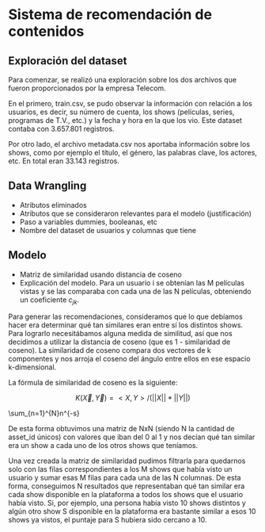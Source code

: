 # Sistema de recomendación de contenidos

## Exploración del dataset

Para comenzar, se realizó una exploración sobre los dos archivos que fueron proporcionados por la empresa Telecom. 

En el primero, train.csv, se pudo observar la información con relación a los usuarios, es decir, su número de cuenta, los shows (películas, series, programas de T.V., etc.) y la fecha y hora en la que los vio. Este dataset contaba con 3.657.801 registros.

Por otro lado, el archivo metadata.csv nos aportaba información sobre los shows, como por ejemplo el título, el género, las palabras clave, los actores, etc. En total eran 33.143 registros.

## Data Wrangling
* Atributos eliminados
* Atributos que se consideraron relevantes para el modelo (justificación)
* Paso a variables dummies, booleanas, etc
* Nombre del dataset de usuarios y columnas que tiene 

## Modelo
* Matriz de similaridad usando distancia de coseno
* Explicación del modelo. Para un usuario i se obtenían las M películas vistas y se las comparaba con cada una de las N películas, obteniendo un coeficiente $c_{jk}$.

Para generar las recomendaciones, consideramos que lo que debíamos hacer era determinar qué tan similares eran entre sí los distintos shows. Para lograrlo necesitábamos alguna medida de similitud, así que nos decidimos a utilizar la distancia de coseno (que es 1 - similaridad de coseno). La similaridad de coseno compara dos vectores de k componentes y nos arroja el coseno del ángulo entre ellos en ese espacio k-dimensional.

La fórmula de similaridad de coseno es la siguiente:

$$K(\vec{X}, \vec{Y}) = <X, Y> / (||X||*||Y||)$$

\sum_{n=1}^{N}n^{-s}

De esta forma obtuvimos una matriz de NxN (siendo N la cantidad de asset_id únicos) con valores que iban del 0 al 1 y nos decían qué tan similar era un show a cada uno de los otros shows que teníamos.

Una vez creada la matriz de similaridad pudimos filtrarla para quedarnos solo con las filas correspondientes a los M shows que había visto un usuario y sumar esas M filas para cada una de las N columnas. De esta forma, conseguimos N resultados que representaban qué tan similar era cada show disponible en la plataforma a todos los shows que el usuario había visto. Si, por ejemplo, una persona había visto 10 shows distintos y algún otro show S disponible en la plataforma era bastante similar a esos 10 shows ya vistos, el puntaje para S hubiera sido cercano a 10. 
